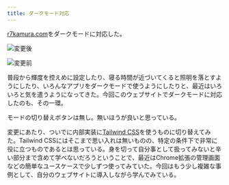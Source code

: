 ```yaml
---
title: ダークモード対応
---
```

[r7kamura.com](https://r7kamura.com/)をダークモードに対応した。

![](https://lh3.googleusercontent.com/0GXEXRRfwk0kYmabOCdixHvNatqFx51mazyTEry1lvvcEmgIlpdjfDGCMbk6arswmM5Zk_MvEr77k78CYQcmpdd94B8R9TvK3oYaF3AVkMwSvYM-OUBdOq-LSYCTCgTm_uXMLR7RIYvoaPwvanmVUM9T5hRoSlSMcQP9kUyFGKixUBlEtb3hEGaLYWg8 "変更後")

![](https://lh6.googleusercontent.com/ysC22lDr3lGC7RW_KQ5rbmnEGb2OS_7VasS6GlhS_7KZNsksPRFagUMxJcKFYu4qcTOnb2PeWe3jkgSsgLMo3EufMHufMJuT7wyrT84RCPy82Pe92jp5eWlfn8ucPBonEXwyda1qL6JmIbzBerWSX5O8jZ2H552EmzECh2NMXAhOhdj1G_oKcpFPlBxO "変更前")

普段から輝度を控えめに設定したり、寝る時間が近づいてくると照明を落とすようにしたり、いろんなアプリをダークモードで使うようにしたりと、最近はいろいろと気を遣うようになってきた。今回このウェブサイトでダークモードに対応したのも、その一環。

モードの切り替えボタンは無し。無いほうが良いと思っている。

変更にあたり、ついでに内部実装に[Tailwind CSS](https://tailwindcss.com/)を使うものに切り替えてみた。Tailwind CSSにはそこまで思い入れは無いものの、特定の条件下で非常に役に立つものであるとは思っている。身を切って自分事として扱ってみないと辛い部分まで含めて学べないだろうということで、最近はChrome拡張の管理画面などの簡単なユースケースで少しずつ使ってみていた。今回はもう少し複雑な事例として、自分のウェブサイトに導入しながら学んでみている。
